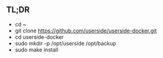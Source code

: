 ## TL;DR
  - cd ~
  - git clone https://github.com/userside/userside-docker.git
  - cd userside-docker
  - sudo mkdir -p /opt/userside /opt/backup
  - sudo make install
